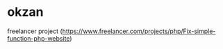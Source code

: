 # okzan
freelancer project (https://www.freelancer.com/projects/php/Fix-simple-function-php-website)
